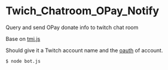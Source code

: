 # Twich_Chatroom_OPay_Notify
Query and send OPay donate info to twitch chat room

Base on [tmi.js](https://github.com/tmijs/tmi.js)

Should give it a Twitch account name and the [oauth](https://twitchapps.com/tmi/) of account.

```
$ node bot.js
```

